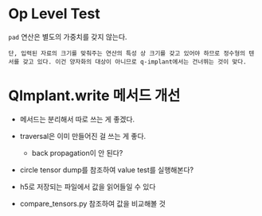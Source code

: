 # Op Level Test

`pad` 연산은 별도의 가중치를 갖지 않는다.

    단, 입력된 자료의 크기를 맞춰주는 연산의 특성 상 크기를 갖고 있어야 하므로 정수형의 텐서를 갖고 있다. 이건 양자화의 대상이 아니므로 q-implant에서는 건너뛰는 것이 맞다.

# QImplant.write 메서드 개선

- 메서드는 분리해서 따로 쓰는 게 좋겠다.

- traversal은 이미 만들어진 걸 쓰는 게 좋다.

    - back propagation이 안 된다?

- circle tensor dump를 참조하여 value test를 실행해본다?

- h5로 저장되는 파일에서 값을 읽어들일 수 있다

- compare_tensors.py 참조하여 값을 비교해볼 것

